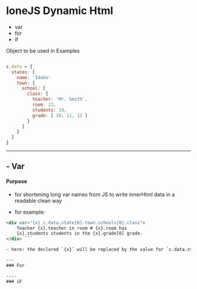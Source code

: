 # loneJS Dynamic Html

- var
- for
- if

Object to be used in Examples
```javascript

c.data = {
  states: [
    name: 'Idaho'
    town: {
      school: [
        class: {
          teacher: 'Mr. Smith',
          room: 23,
          students: 19,
          grade: [ 10, 11, 12 ]
        }
      ]
    }
  ]
}

```

---
## - Var

#### Purpose
- for shortening long var names from JS to write innerHtml data in a readable clean way

- for example:
```html
<div var="{x} c.data.state[0].town.schools[0].class">
    Teacher {x}.teacher in room # {x}.room has
    {x}.students students in the {x}.grade[0] grade.
</div> ```

- here: the declared `{x}` will be replaced by the value for `c.data.state[0].town.schools[0].class` and any additional directories within the JS object, like: `{x}.grade[0]`.

---
### For

----
### iF
